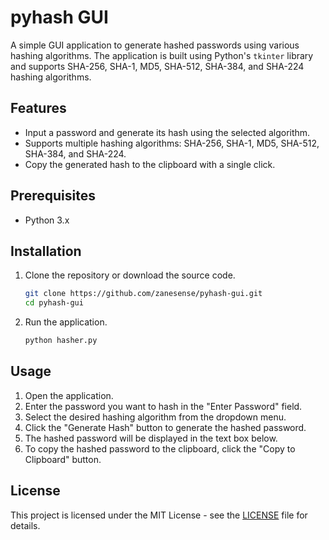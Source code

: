 # pyhash GUI

A simple GUI application to generate hashed passwords using various hashing algorithms. The application is built using Python's `tkinter` library and supports SHA-256, SHA-1, MD5, SHA-512, SHA-384, and SHA-224 hashing algorithms.

## Features

- Input a password and generate its hash using the selected algorithm.
- Supports multiple hashing algorithms: SHA-256, SHA-1, MD5, SHA-512, SHA-384, and SHA-224.
- Copy the generated hash to the clipboard with a single click.

## Prerequisites

- Python 3.x

## Installation

1. Clone the repository or download the source code.

    ```bash
    git clone https://github.com/zanesense/pyhash-gui.git
    cd pyhash-gui
    ```

2. Run the application.

    ```bash
    python hasher.py
    ```

## Usage

1. Open the application.
2. Enter the password you want to hash in the "Enter Password" field.
3. Select the desired hashing algorithm from the dropdown menu.
4. Click the "Generate Hash" button to generate the hashed password.
5. The hashed password will be displayed in the text box below.
6. To copy the hashed password to the clipboard, click the "Copy to Clipboard" button.

## License

This project is licensed under the MIT License - see the [LICENSE](LICENSE) file for details.

